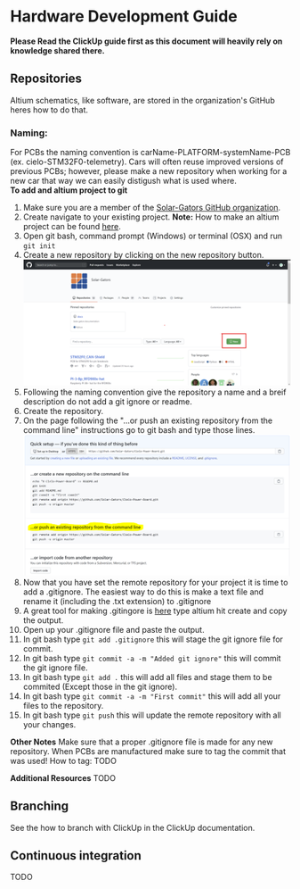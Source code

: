 # Hardware Development Guide
**Please Read the ClickUp guide first as this document will heavily rely on knowledge shared there.**
## Repositories
Altium schematics, like software, are stored in the organization's GitHub heres how to do that.
### Naming:
For PCBs the naming convention is carName-PLATFORM-systemName-PCB (ex. cielo-STM32F0-telemetry). Cars will often reuse improved versions of previous PCBs; however, please make a new repository when working for a new car that way we can easily distigush what is used where.  
**To add and altium project to git**
1. Make sure you are a member of the [Solar-Gators GitHub organization](https://github.com/Solar-Gators).
2. Create navigate to your existing project. **Note:** How to make an altium project can be found [here](TODO).
3. Open git bash, command prompt (Windows) or terminal (OSX) and run `git init`
4. Create a new repository by clicking on the new repository button.
![Create Repository](/_static/processes/new_repo_button.png)
5. Following the naming convention give the repository a name and a breif description do not add a git ignore or readme.
6. Create the repository.
7. On the page following the "…or push an existing repository from the command line" instructions go to git bash and type those lines.
![Push Repository](_static\processes\set_upstream.png)
8. Now that you have set the remote repository for your project it is time to add a .gitignore. The easiest way to do this is make a text file and rename it (including the .txt extension) to .gitignore
9. A great tool for making .gitingore is [here](https://www.toptal.com/developers/gitignore) type altium hit create and copy the output.
10. Open up your .gitignore file and paste the output.
11. In git bash type `git add .gitignore` this will stage the git ignore file for commit.
12. In git bash type `git commit -a -m "Added git ignore"` this will commit the git ignore file.
13. In git bash type `git add .` this will add all files and stage them to be commited (Except those in the git ignore).
14. In git bash type `git commit -a -m "First commit"` this will add all your files to the repository.
15. In git bash type `git push` this will update the remote repository with all your changes.

**Other Notes**
Make sure that a proper .gitignore file is made for any new repository.
When PCBs are manufactured make sure to tag the commit that was used!
How to tag:
TODO

**Additional Resources**
TODO

## Branching
See the how to branch with ClickUp in the ClickUp documentation.

## Continuous integration
TODO